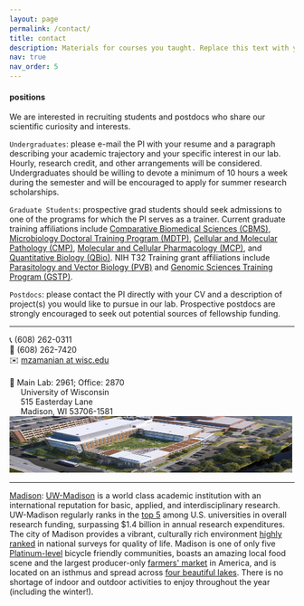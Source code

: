```yaml
---
layout: page
permalink: /contact/
title: contact
description: Materials for courses you taught. Replace this text with your description.
nav: true
nav_order: 5
---
```


#### positions

We are interested in recruiting students and postdocs who share our scientific curiosity and interests.

`Undergraduates`: please e-mail the PI with your resume and a paragraph describing your academic trajectory and your specific interest in our lab. Hourly, research credit, and other arrangements will be considered. Undergraduates should be willing to devote a minimum of 10 hours a week during the semester and will be encouraged to apply for summer research scholarships.

`Graduate Students`: prospective grad students should seek admissions to one of the programs for which the PI serves as a trainer. Current graduate training affiliations include [Comparative Biomedical Sciences (CBMS)](https://www.vetmed.wisc.edu/ms-phd/), [Microbiology Doctoral Training Program (MDTP)](https://microbiology.wisc.edu/), [Cellular and Molecular Pathology (CMP)](https://www.cmp.wisc.edu/), [Molecular and Cellular Pharmacology (MCP)](https://molpharm.wisc.edu/), and [Quantitative Biology (QBio)](https://qbi.wisc.edu/education/phd-minor/). NIH T32 Training grant affiliations include [Parasitology and Vector Biology (PVB)](https://www.vetmed.wisc.edu/pbs/cmp/) and [Genomic Sciences Training Program (GSTP)](https://qbi.wisc.edu/education/phd-minor/).
        
`Postdocs`: please contact the PI directly with your CV and a description of project(s) you would like to pursue in our lab. Prospective postdocs are strongly encouraged to seek out potential sources of fellowship funding.

---
<div class="row">
    <div class="col-sm">
    </div>
    <div class="col-sm-4">
        📞 (608) 262-0311 <br>
        📠 (608) 262-7420 <br>
        ✉️ <a href="mailto:mzamanian@wisc.edu">mzamanian at wisc.edu</a>
        <br> <br>
        🧪 Main Lab: 2961; Office: 2870 <br>
        &nbsp;&nbsp;&nbsp;&nbsp; University of Wisconsin <br>
        &nbsp;&nbsp;&nbsp;&nbsp; 515 Easterday Lane <br>
        &nbsp;&nbsp;&nbsp;&nbsp; Madison, WI 53706-1581
    </div>
    <div class="col-sm-7">
        <img class="img-fluid z-depth-1 rounded" src="../assets/img/madison/svm_north_wide.jpg" width="500" height="100" alt="building">
    </div>
    <div class="col-sm">
    </div>
</div>

---
<u>Madison</u>: <a href="https://www.wisc.edu/">UW-Madison</a> is a world class academic institution with an international reputation for basic, applied, and interdisciplinary research. UW-Madison regularly ranks in the <a href="https://ncsesdata.nsf.gov/profiles/site?method=rankingBySource&ds=herd">top 5</a> among U.S. universities in overall research funding, surpassing $1.4 billion in annual research expenditures. The city of Madison provides a vibrant, culturally rich environment <a href="https://www.visitmadison.com/media/rankings/">highly ranked</a> in national surveys for quality of life. Madison is one of only five <a href="https://bikeleague.org/content/new-platinum-new-gold-bicycle-friendly-communities">Platinum-level</a> bicycle friendly communities, boasts an amazing local food scene and the largest producer-only <a href="https://dcfm.org/about">farmers' market</a> in America, and is located on an isthmus and  spread across <a href="https://madison.wisc.edu/">four beautiful lakes</a>. There is no shortage of indoor and outdoor activities to enjoy throughout the year (including the winter!).
